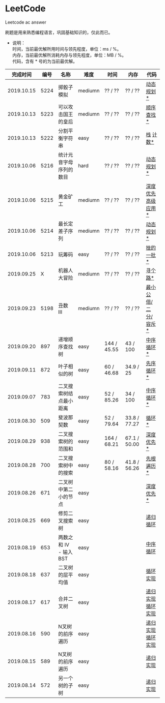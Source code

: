 # LeetCode
Leetcode ac answer

刷题是用来熟悉编程语言，巩固基础知识的，仅此而已。

- 说明：<br>
时间，当前最优解所用时间与领先程度，单位：ms / %。<br>
内存，当前最优解所消耗内存与领先程度，单位：MB / %。<br>
代码，含有 * 号的为当前最优解。<br>


**完成时间**|**编号**|**名称**|**难度**|**时间**|**内存**|**代码**
--------|--------|--------|------------|--------|--------|--------
2019.10.15|5224|掷骰子模拟|mediumn|?? / ??|?? / ??|[动态规划*](/5224%20掷骰子模拟/javascript/ac_v1.js)
2019.10.13|5223|可以攻击国王的皇后|mediumn|?? / ??|?? / ??|[顺序查找*](/5223%20可以攻击国王的皇后/javascript/ac_v1.js)
2019.10.13|5222|分割平衡字符串|easy|?? / ??|?? / ??|[栈](/5222%20分割平衡字符串/javascript/ac_v1.js) [计数*](/5222%20分割平衡字符串/javascript/ac_v2.js)
2019.10.06|5216|统计元音字母序列的数目|hard|?? / ??|?? / ??|[动态规划*](/5216%20统计元音字母序列的数目/javascript/ac_v1.js)
2019.10.06|5215|黄金矿工|mediumn|?? / ??|?? / ??|[深度优先高级应用*](/5215%20黄金矿工/javascript/ac_v1.js)
2019.10.06|5214|最长定差子序列|mediumn|?? / ??|?? / ??|[动态规划*](/5214%20最长定差子序列/javascript/ac_v1.js)
2019.10.06|5213|玩筹码|easy|?? / ??|?? / ??|[挫的一批*](/5213%20玩筹码/javascript/ac_v1.js)
2019.09.25|X|机器人大冒险|mediumn|?? / ??|?? / ??|[寻个路*](/X%20机器人大冒险/javascript/ac_v1.js)
2019.09.23|5198|丑数 III|mediumn|?? / ??|?? / ??|[最小公倍/二分/容斥*](/5198%20丑数%20III/javascript/ac_v1.js)
2019.09.20|897|递增顺序查找树|easy|144 / 45.55|43 / 100|[中序循环*](/897%20Increasing%20Order%20Search%20Tree/javascript/ac_v1.js)
2019.09.11|872|叶子相似的树|easy|60 / 46.68|34.9 / 25|[先序循环*](/872%20Leaf-Similar%20Trees/javascript/ac_v1.js)
2019.09.07|783|二叉搜索树结点最小距离|easy|52 / 85.26|34 / 100|[中序循环*](/783%20Minimum%20Distance%20Between%20BST%20Nodes/javascript/ac_v1.js)
2019.08.30|509|斐波那契数|easy|52 / 79.64|33.8 / 77.27|[循环*](/509%20Fibonacci%20Number/javascript/ac_v1.js)
2019.08.29|938|二叉搜索树的范围和|easy|164 / 68.21|67.1 / 50.00|[深度优先*](/938%20Range%20Sum%20of%20BST/javascript/ac_v1.js)
2019.08.28|700|二叉搜索树中的搜索|easy|80 / 58.16|41.8 / 56.26|[先根遍历*](/700%20Search%20in%20a%20Binary%20Search%20Tree/javascript/ac_v1.js)
2019.08.26|671|二叉树中第二小的节点|easy|||[深度优先*](/671%20Second%20Minimum%20Node%20In%20a%20Binary%20Tree/javascript/ac_v1.js)
2019.08.25|669|修剪二叉搜索树|easy|||[递归循环](/669%20Trim%20a%20Binary%20Search%20Tree/javascript/ac_v1.js)
2019.08.19|653|两数之和 IV - 输入 BST|easy|||[中序循环](/653%20Two%20Sum%20IV%20-%20Input%20is%20a%20BST/javascript/ac_v1.js)
2019.08.18|637|二叉树的层平均值|easy|||[循环实现](/637%20Average%20of%20Levels%20in%20Binary%20Tree/javascript/ac_v1.js)
2019.08.17|617|合并二叉树|easy|||[递归实现](/617%20Merge%20Two%20Binary%20Trees/javascript/ac_v2.js) [循环实现](/617%20Merge%20Two%20Binary%20Trees/javascript/ac_v3.js)
2019.08.16|590|N叉树的前序遍历|easy|||[递归实现](/590%20N-ary%20Tree%20Postorder%20Traversal/javascript/ac_v1.js) [循环实现](/590%20N-ary%20Tree%20Postorder%20Traversal/javascript/ac_v2.js)
2019.08.15|589|N叉树的前序遍历|easy|||[递归实现](/589%20N-ary%20Tree%20Preorder%20Traversal/javascript/ac_v1.js)
2019.08.14|572|另一个树的子树|easy|||[递归实现](/572%20Subtree%20of%20Another%20Tree/javascript/ac_v1.js)
